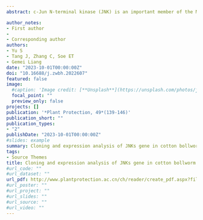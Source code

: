 ```yaml
---
abstract: c-Jun N-terminal kinase (JNK) is an important member of the MAPK family (mitogen-activated protein kinases), which has various functions such as participating in insect anti-stress response. In order to clarify the expression characteristics of HaJNK and its role in defense against Bt insecticidal protein in cotton bollworm Helicoverpa armigera, we cloned two HaJNK gene coding sequences HaJNK 1 and HaJNK 2 by PCR amplification. Bioinformatics analysis showed that the open reading frames of HaJNK 1 and HaJNK 2 genes were 1 191 bp and 1 143 bp, encoding 397 and 381 amino acids, respectively. Phylogenetic tree analysis showed that HaJNK 1 of H. armigera had high homology with that of Mythimna separata and HaJNK 2 of H. armigera is clustered with that of Bombyx mori. Quantitative real-time PCR was used to analyze the expression levels of HaJNK 1 and HaJNK 2 in different developmental stages and tissues. It was found that the expression levels of HaJNK 1 and HaJNK 2 were the highest in the stage of egg, following by female adults. The highest expression of HaJNK 1 was observed in gonads followed by salivary glands, and the highest expression of HaJNK 2 was in head followed by gonads. For the fourth instar larvae, after cotton bollworm fed on Cry1Ac, the expression levels of HaJNK 1 and HaJNK 2 in midgut were significantly increased. It was speculated that the HaJNKs of H. armigera might be involved in emergency response and antistress response against Bt insecticidal protein.

author_notes:
- First author
- 
- Corresponding author
authors:
- Yu S
- Tang J, Zhang C, Soe ET
- Gemei Liang
date: "2023-10-01T00:00:00Z"
doi: "10.16688/j.zwbh.2022607"
featured: false
image:
  #caption: 'Image credit: [**Unsplash**](https://unsplash.com/photos/jdD8gXaTZsc)'
  focal_point: ""
  preview_only: false
projects: []
publication: '*Plant Protection, 49*(139-146)'
publication_short: ""
publication_types:
- "2"
publishDate: "2023-10-01T00:00:00Z"
#slides: example
summary: Cloning and expression analysis of JNKs gene in cotton bollworm Helicoverpa armigera
tags:
- Source Themes
title: Cloning and expression analysis of JNKs gene in cotton bollworm Helicoverpa armigera
#url_code: ""
#url_dataset: ""
url_pdf: http://www.plantprotection.ac.cn/ch/reader/create_pdf.aspx?file_no=20230119&flag=1&journal_id=zwbh&year_id=2023
#url_poster: ""
#url_project: ""
#url_slides: ""
#url_source: ""
#url_video: ""
---
```



